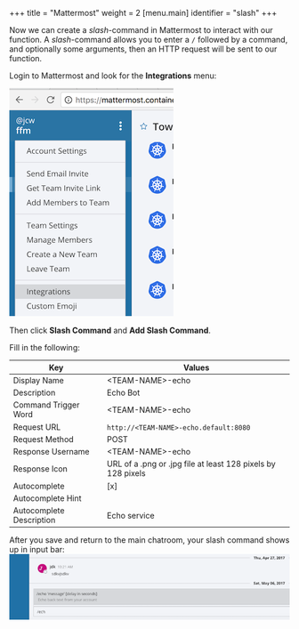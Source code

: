 +++
title = "Mattermost"
weight = 2
[menu.main]
identifier = "slash"
+++

Now we can create a _slash_-command in Mattermost to interact with our function. A _slash_-command allows you to enter a `/` followed by a command, and optionally some arguments, then an HTTP request will be sent to our function.

Login to Mattermost and look for the **Integrations** menu:

![Mattermost Integration](/mm_integrations.png) 

Then click **Slash Command** and **Add Slash Command**.

Fill in the following:

Key | Values
--------|------
Display Name | \<TEAM-NAME>-echo
Description | Echo Bot
Command Trigger Word | \<TEAM-NAME>-echo
Request URL | `http://<TEAM-NAME>-echo.default:8080`
Request Method | POST
Response Username | \<TEAM-NAME>-echo
Response Icon |  URL of a .png or .jpg file at least 128 pixels by 128 pixels
Autocomplete | [x]
Autocomplete Hint | 
Autocomplete Description | Echo service

After you save and return to the main chatroom, your slash command shows up in input bar:
![Mattermost Help](/mm_slash_help.png) 
